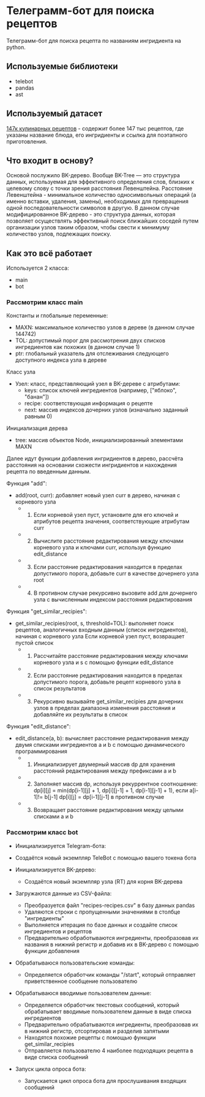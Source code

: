 # Телеграмм-бот для поиска рецептов

Телеграмм-бот для поиска рецепта по названиям ингридиента на python. 


## Используемые библиотеки
- telebot
- pandas
- ast

## Используемый датасет
[147к кулинарных рецептов](https://www.kaggle.com/datasets/rogozinushka/povarenok-recipes) - содержит более 147 тыс рецептов, где указаны название блюда, его ингридиенты и ссылка для поэтапного приготовления.
  
## Что входит в основу?
Основой послужило BK-дерево. Вообще BK-Tree — это структура данных, используемая для эффективного определения слов, близких к целевому слову с точки зрения расстояния Левенштейна. Расстояние Левенштейна - минимальное количество односимвольных операций (а именно вставки, удаления, замены), необходимых для превращения одной последовательности символов в другую. В данном случае модифицированное BK-дерево - это структура данных, которая позволяет осуществлять эффективный поиск ближайших соседей путем организации узлов таким образом, чтобы свести к минимуму количество узлов, подлежащих поиску.

## Как это всё работает

Используется 2 класса: 
- main
- bot

### Рассмотрим класс main

Константы и глобальные переменные:

- MAXN: максимальное количество узлов в дереве (в данном случае 144742)
- TOL: допустимый порог для рассмотрения двух списков ингредиентов как похожих (в данном случае 1)
- ptr: глобальный указатель для отслеживания следующего доступного индекса узла в дереве
  
Класс узла

- Узел: класс, представляющий узел в BK-дереве с атрибутами:
  - keys: список ключей ингредиентов (например, ["яблоко", "банан"])
  - recipe: соответствующая информация о рецепте
  - next: массив индексов дочерних узлов (изначально заданный равным 0)
 
Инициализация дерева

  - tree: массив объектов Node, инициализированный элементами MAXN

Далее идут функции добавления ингридиентов в дерево, рассчёта расстояния на основании схожести ингридиентов и нахождения рецепта по введенным данным.

Функция "add": 
- add(root, curr): добавляет новый узел curr в дерево, начиная с корневого узла
  - 1. Если корневой узел пуст, установите для его ключей и атрибутов рецепта значения, соответствующие атрибутам curr
  - 2. Вычислите расстояние редактирования между ключами корневого узла и ключами curr, используя функцию edit_distance
  - 3. Если расстояние редактирования находится в пределах допустимого порога, добавьте curr в качестве дочернего узла root
  - 4. В противном случае рекурсивно вызовите add для дочернего узла с вычисленным индексом расстояния редактирования

Функция "get_similar_recipies":
- get_similar_recipies(root, s, threshold=TOL): выполняет поиск рецептов, аналогичных входным данным (список ингредиентов), начиная с корневого узла
Если корневой узел пуст, возвращает пустой список
  - 1. Рассчитайте расстояние редактирования между ключами корневого узла и s с помощью функции edit_distance
  - 2. Если расстояние редактирования находится в пределах допустимого порога, добавьте рецепт корневого узла в список результатов
  - 3. Рекурсивно вызывайте get_similar_recipies для дочерних узлов в пределах диапазона изменения расстояния и добавляйте их результаты в список

Функция "edit_distance":
- edit_distance(a, b): вычисляет расстояние редактирования между двумя списками ингредиентов a и b с помощью динамического программирования
  - 1. Инициализирует двумерный массив dp для хранения расстояний редактирования между префиксами a и b
  - 2. Заполняет массив dp, используя рекуррентное соотношение:
dp[i][j] = min(dp[i-1][j] + 1, dp[i][j-1] + 1, dp[i-1][j-1] + 1), если a[i-1]!= b[j-1]
dp[i][j] = dp[i-1][j-1] в противном случае
  - 3. Возвращает расстояние редактирования между целыми списками a и b

### Рассмотрим класс bot

- Инициализируется Telegram-бота:

- Создаётся новый экземпляр TeleBot с помощью вашего токена бота

- Инициализируется BK-дерево:
  - Создаётся новый экземпляр узла (RT) для корня BK-дерева

- Загружаются данные из CSV-файла:
  - Преобразуется файл "recipes-recipes.csv" в базу данных pandas
  - Удаляются строки с пропущенными значениями в столбце "ингредиенты"
  - Выполняется итерация по базе данных и создайте список ингредиентов и рецептов
  - Предварительно обработываются ингредиенты, преобразовав их названия в нижний регистр и добавив их в BK-дерево с помощью функции добавления
 
- Обрабатываюся пользовательские команды:
  - Определяется обработчик команды "/start", который отправляет приветственное сообщение пользователю

- Обрабатываюся вводимые пользователем данные:
  - Определяется обработчик текстовых сообщений, который обрабатывает вводимые пользователем данные в виде списка ингредиентов
  - Предварительно обрабатываются ингредиенты, преобразовав их в нижний регистр, отсортировав и разделив запятыми
  - Находятся похожие рецепты с помощью функции get_similar_recipies
  - Отправляется пользователю 4 наиболее подходящих рецепта в виде списка сообщений
 
- Запуск цикла опроса бота:
  - Запускается цикл опроса бота для прослушивания входящих сообщений

